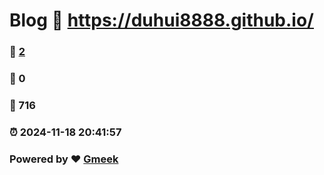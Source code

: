 # Blog :link: https://duhui8888.github.io/ 
### :page_facing_up: [2](https://duhui8888.github.io//tag.html) 
### :speech_balloon: 0 
### :hibiscus: 716 
### :alarm_clock: 2024-11-18 20:41:57 
### Powered by :heart: [Gmeek](https://github.com/Meekdai/Gmeek)
